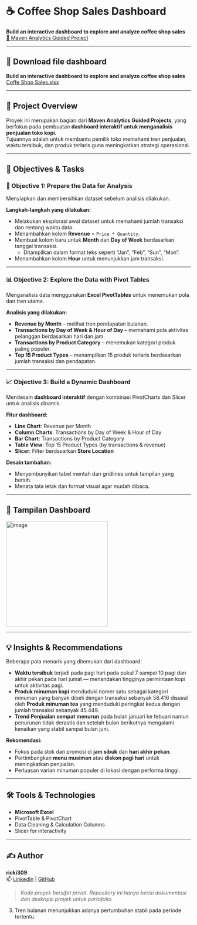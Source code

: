 # ☕ Coffee Shop Sales Dashboard  
**Build an interactive dashboard to explore and analyze coffee shop sales**  
[🔗 Maven Analytics Guided Project](https://app.mavenanalytics.io/guided-projects/72ec0a0d-bc7d-4ac4-a8da-da811f9061d6/)

---

## 📂 Download file dashboard
**Build an interactive dashboard to explore and analyze coffee shop sales**  
[Coffe Shop Sales.xlsx](https://drive.google.com/drive/folders/1LMCL1VGMM7uuoPbjp1MFFHZqQwsEeUCJ?usp=drive_link)

---

## 📖 Project Overview
Proyek ini merupakan bagian dari **Maven Analytics Guided Projects**, yang berfokus pada pembuatan **dashboard interaktif untuk menganalisis penjualan toko kopi**.  
Tujuannya adalah untuk membantu pemilik toko memahami tren penjualan, waktu tersibuk, dan produk terlaris guna meningkatkan strategi operasional.

---

## 🎯 Objectives & Tasks

### 🧩 Objective 1: Prepare the Data for Analysis
Menyiapkan dan membersihkan dataset sebelum analisis dilakukan.  

**Langkah-langkah yang dilakukan:**
- Melakukan eksplorasi awal dataset untuk memahami jumlah transaksi dan rentang waktu data.  
- Menambahkan kolom **Revenue** = `Price * Quantity`.  
- Membuat kolom baru untuk **Month** dan **Day of Week** berdasarkan tanggal transaksi.  
  - Ditampilkan dalam format teks seperti “Jan”, “Feb”, “Sun”, “Mon”.  
- Menambahkan kolom **Hour** untuk menunjukkan jam transaksi.  

---

### 📊 Objective 2: Explore the Data with Pivot Tables
Menganalisis data menggunakan **Excel PivotTables** untuk menemukan pola dan tren utama.

**Analisis yang dilakukan:**
- **Revenue by Month** – melihat tren pendapatan bulanan.  
- **Transactions by Day of Week & Hour of Day** – memahami pola aktivitas pelanggan berdasarkan hari dan jam.  
- **Transactions by Product Category** – menemukan kategori produk paling populer.  
- **Top 15 Product Types** – menampilkan 15 produk terlaris berdasarkan jumlah transaksi dan pendapatan.  

---

### 📈 Objective 3: Build a Dynamic Dashboard
Mendesain **dashboard interaktif** dengan kombinasi PivotCharts dan Slicer untuk analisis dinamis.

**Fitur dashboard:**
- **Line Chart**: Revenue per Month  
- **Column Charts**: Transactions by Day of Week & Hour of Day  
- **Bar Chart**: Transactions by Product Category  
- **Table View**: Top 15 Product Types (by transactions & revenue)  
- **Slicer**: Filter berdasarkan **Store Location**  

**Desain tambahan:**
- Menyembunyikan tabel mentah dan gridlines untuk tampilan yang bersih.  
- Menata tata letak dan format visual agar mudah dibaca.  

---

## 📸 Tampilan Dashboard

<img width="277" height="288" alt="image" src="https://github.com/user-attachments/assets/4f937042-692d-4fdc-bf9d-2bb8d9343447" />

---

## 💡 Insights & Recommendations
Beberapa pola menarik yang ditemukan dari dashboard:  
- **Waktu tersibuk** terjadi pada pagi hari pada pukul 7 sampai 10 pagi dan akhir pekan pada hari jumat — menandakan tingginya permintaan kopi untuk aktivitas pagi.  
- **Produk minuman kopi** menduduki nomer satu sebagai kategori minuman yang banyak dibeli dengan transaksi sebanyak 58.416 disusul oleh **Produk minuman tea** yang menduduki peringkat kedua dengan jumlah transaksi sebanyak 45.449.  
- **Trend Penjualan sempat menurun** pada bulan januari ke febuari namun penurunan tidak derastis dan setelah bulan berikutnya mengalami kenaikan yang stabil sampai bulan juni.  

**Rekomendasi:**
- Fokus pada stok dan promosi di **jam sibuk** dan **hari akhir pekan**.  
- Pertimbangkan **menu musiman** atau **diskon pagi hari** untuk meningkatkan penjualan.  
- Perluasan varian minuman populer di lokasi dengan performa tinggi.

---

## 🛠️ Tools & Technologies
- **Microsoft Excel**  
- PivotTable & PivotChart  
- Data Cleaning & Calculation Columns  
- Slicer for interactivity  

---

## ✍️ Author
**ricki309**  
📫 [LinkedIn](https://www.linkedin.com) | [GitHub](https://github.com/ricki309)  
> *Kode proyek bersifat privat. Repository ini hanya berisi dokumentasi dan deskripsi proyek untuk portofolio.*



3. Tren bulanan menunjukkan adanya pertumbuhan stabil pada periode tertentu.

